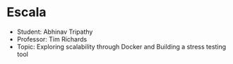 # Escala

- Student: Abhinav Tripathy 
- Professor: Tim Richards 
- Topic: Exploring scalability through Docker and Building a stress testing tool
